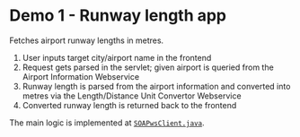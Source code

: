 # Demo 1 - Runway length app

Fetches airport runway lengths in metres.

1. User inputs target city/airport name in the frontend
2. Request gets parsed in the servlet; given airport is queried from the Airport Information Webservice
3. Runway length is parsed from the airport information and converted into metres via the Length/Distance Unit Convertor Webservice
4. Converted runway length is returned back to the frontend

The main logic is implemented at [`SOAPwsClient.java`](ServletClientToRemoteSOAPws/src/clientToSOAPws/SOAPwsClient.java).

